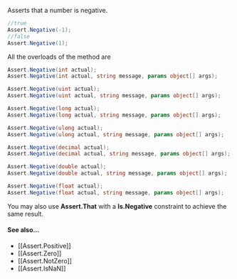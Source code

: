 Asserts that a number is negative.

```csharp
//true
Assert.Negative(-1);
//false
Assert.Negative(1);
```

All the overloads of the method are
```csharp
Assert.Negative(int actual);
Assert.Negative(int actual, string message, params object[] args);

Assert.Negative(uint actual);
Assert.Negative(uint actual, string message, params object[] args);

Assert.Negative(long actual);
Assert.Negative(long actual, string message, params object[] args);

Assert.Negative(ulong actual);
Assert.Negative(ulong actual, string message, params object[] args);

Assert.Negative(decimal actual);
Assert.Negative(decimal actual, string message, params object[] args);

Assert.Negative(double actual);
Assert.Negative(double actual, string message, params object[] args);

Assert.Negative(float actual);
Assert.Negative(float actual, string message, params object[] args);
```
You may also use **Assert.That** with a **Is.Negative** constraint to achieve the same result.

#### See also...
 * [[Assert.Positive]]
 * [[Assert.Zero]]
 * [[Assert.NotZero]]
 * [[Assert.IsNaN]]
